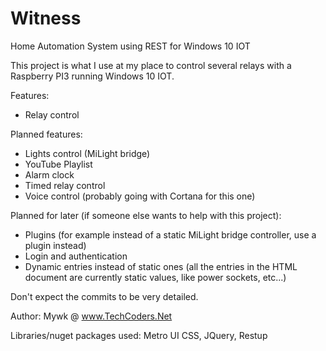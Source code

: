 # Witness
Home Automation System using REST for Windows 10 IOT

This project is what I use at my place to control several relays with a Raspberry PI3 running Windows 10 IOT.

Features:
- Relay control

Planned features:
- Lights control (MiLight bridge)
- YouTube Playlist
- Alarm clock
- Timed relay control
- Voice control (probably going with Cortana for this one)

Planned for later (if someone else wants to help with this project):
- Plugins (for example instead of a static MiLight bridge controller, use a plugin instead)
- Login and authentication
- Dynamic entries instead of static ones (all the entries in the HTML document are currently static values, like power sockets, etc...)


Don't expect the commits to be very detailed.


Author: Mywk @ www.TechCoders.Net

Libraries/nuget packages used: Metro UI CSS, JQuery, Restup